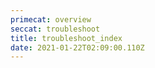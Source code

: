 ```yaml
---
primecat: overview
seccat: troubleshoot
title: troubleshoot_index
date: 2021-01-22T02:09:00.110Z
---
```


